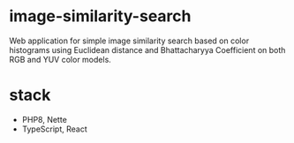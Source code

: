 # image-similarity-search

Web application for simple image similarity search based on color histograms using Euclidean distance and Bhattacharyya Coefficient on both RGB and YUV color models.

# stack

- PHP8, Nette
- TypeScript, React
